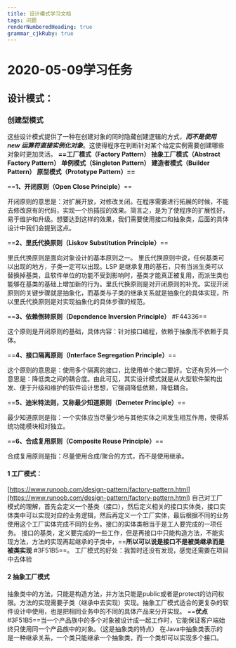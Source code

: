 ```yaml
---
title: 设计模式学习文档 
tags: 问题
renderNumberedHeading: true
grammar_cjkRuby: true
---
```

# 2020-05-09学习任务
## 设计模式：
### 创建型模式
这些设计模式提供了一种在创建对象的同时隐藏创建逻辑的方式，***而不是使用 new 运算符直接实例化对象***。这使得程序在判断针对某个给定实例需要创建哪些对象时更加灵活。
    **==工厂模式（Factory Pattern）
    抽象工厂模式（Abstract Factory Pattern）
    单例模式（Singleton Pattern）
    建造者模式（Builder Pattern）
    原型模式（Prototype Pattern）==**
	
==**1、开闭原则（Open Close Principle）**==

开闭原则的意思是：对扩展开放，对修改关闭。在程序需要进行拓展的时候，不能去修改原有的代码，实现一个热插拔的效果。简言之，是为了使程序的扩展性好，易于维护和升级。想要达到这样的效果，我们需要使用接口和抽象类，后面的具体设计中我们会提到这点。

==**2、里氏代换原则（Liskov Substitution Principle）**==

里氏代换原则是面向对象设计的基本原则之一。 里氏代换原则中说，任何基类可以出现的地方，子类一定可以出现。LSP 是继承复用的基石，只有当派生类可以替换掉基类，且软件单位的功能不受到影响时，基类才能真正被复用，而派生类也能够在基类的基础上增加新的行为。里氏代换原则是对开闭原则的补充。实现开闭原则的关键步骤就是抽象化，而基类与子类的继承关系就是抽象化的具体实现，所以里氏代换原则是对实现抽象化的具体步骤的规范。

==**3、依赖倒转原则（Dependence Inversion Principle）** #F44336==

这个原则是开闭原则的基础，具体内容：针对接口编程，依赖于抽象而不依赖于具体。

==**4、接口隔离原则（Interface Segregation Principle）**==

这个原则的意思是：使用多个隔离的接口，比使用单个接口要好。它还有另外一个意思是：降低类之间的耦合度。由此可见，其实设计模式就是从大型软件架构出发、便于升级和维护的软件设计思想，它强调降低依赖，降低耦合。

==**5、迪米特法则，又称最少知道原则（Demeter Principle）**==

最少知道原则是指：一个实体应当尽量少地与其他实体之间发生相互作用，使得系统功能模块相对独立。

==**6、合成复用原则（Composite Reuse Principle）**==

合成复用原则是指：尽量使用合成/聚合的方式，而不是使用继承。


#### 1 工厂模式：
[https://www.runoob.com/design-pattern/factory-pattern.html](https://www.runoob.com/design-pattern/factory-pattern.html)
自己对工厂模式的理解，首先会定义一个基类（接口），然后定义相关的接口实体类，接口实体类中可以实现对应的业务逻辑，然后再定义一个工厂实体，最后根据不同的业务使用这个工厂实体完成不同的业务。接口的实体类相当于是工人要完成的一项任务。
接口的基类，定义要完成的一些工作，但是再接口中只能构造方法，不能实现方法，方法的实现再起继承的子类中，==**所以可以说是接口不是被类继承而是被类实现** #3F51B5==。
工厂模式的好处：我暂时还没有发现，感觉还需要在项目中去体验

#### 2 抽象工厂模式
抽象类中的方法，只能是构造方法，并方法只能是public或者是protect的访问权限。方法的实现需要子类（继承中去实现）实现。抽象工厂模式适合的更复杂的软件设计中使用，也是把相同业务中的不同的具体产品来分开实现。
==**优点** #3F51B5==当一个产品族中的多个对象被设计成一起工作时，它能保证客户端始终只使用同一个产品族中的对象。（这是抽象类的特点）
在Java中抽象类表示的是一种继承关系，一个类只能继承一个抽象类，而一个类却可以实现多个接口。